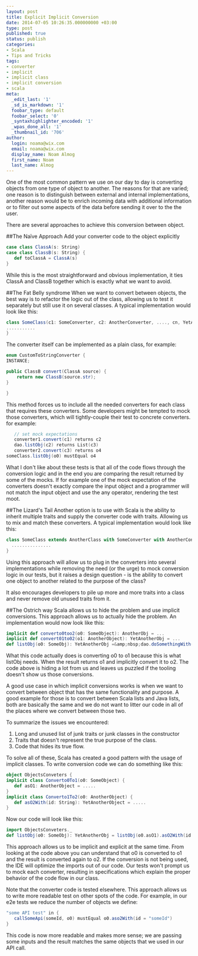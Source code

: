 ```yaml
---
layout: post
title: Explicit Implicit Conversion
date: 2014-07-05 10:26:35.000000000 +03:00
type: post
published: true
status: publish
categories:
- Scala
- Tips and Tricks
tags:
- converter
- implicit
- implicit class
- implicit conversion
- scala
meta:
  _edit_last: '1'
  _sd_is_markdown: '1'
  foobar_type: default
  foobar_select: '0'
  _syntaxhighlighter_encoded: '1'
  _wpas_done_all: '1'
  _thumbnail_id: '706'
author:
  login: noama@wix.com
  email: noama@wix.com
  display_name: Noam Almog
  first_name: Noam
  last_name: Almog
---
```

One of the most common pattern we use on our day to day is converting objects from one type of object to another.&nbsp;The reasons for that are varied; one reason is to distinguish between external and internal implementations, another reason would be to enrich incoming data with additional information or to filter out some aspects of the data before sending it over to the the user.

There are several approaches to achieve this conversion between object.

##The Naïve Approach
Add your converter code to the object explicitly

```scala
case class ClassA(s: String)
case class ClassB(s: String) {
   def toClassA = ClassA(s)
}
```

While this is the most straightforward and obvious implementation, it ties ClassA and ClassB together which is exactly what we want to avoid.

##The Fat Belly syndrome
When we want to convert between objects, the best way is to refactor the logic out of the class, allowing us to test it separately but still use it on several classes.
A typical implementation would look like this:

```scala
class SomeClass(c1: SomeConverter, c2: AnotherConverter, ...., cn, YetAnotherConverter) {
...........
}
```

The converter itself can be implemented as a plain class, for example:

```java
enum CustomToStringConverter {
INSTANCE;

public ClassB convert(ClassA source) {
    return new ClassB(source.str);
}

}
```

This method forces us to include all the needed converters for each class that requires these converters. Some developers might be tempted to mock those converters, which will tightly-couple their test to concrete converters. for example:

```scala
   // set mock expectations
   converter1.convert(c1) returns c2
   dao.listObj(c2) returns List(c3)
   converter2.convert(c3) returns o4
someClass.listObj(o0) mustEqual o4
```

What I don't like about these tests is that all of the code flows through the conversion logic and in the end you are comparing the result returned by some of the mocks. If for example one of the mock expectation of the converters doesn't exactly compare the input object and a programmer will not match the input object and use the any operator, rendering the test moot.

##The Lizard's Tail
Another option is to use with Scala is the ability to inherit multiple traits and supply the converter code with traits. Allowing us to mix and match these converters.
A typical implementation would look like this:

```scala
class SomeClass extends AnotherClass with SomeConverter with AnotherConverter..... with YetAnotherConverter {
  ...............
}
```

Using this approach will allow us to plug in the converters into several implementations while removing the need (or the urge) to mock conversion logic in our tests, but it raises a design question - is the ability to convert one object to another related to the purpose of the class?

It also encourages developers to pile up more and more traits into a class and never remove old unused traits from it.

##The Ostrich way
Scala allows us to hide the problem and use implicit conversions. This approach allows us to actually hide the problem. An implementation would now look like this:

```scala
implicit def converto0too2(o0: SomeObject): AnotherObj = ...
implicit def convert01to02(o1: AnotherObject): YetAnotherObj = ...
def listObj(o0: SomeObj): YetAnotherObj =&amp;nbsp;dao.doSomethingWith(entity = o0)
```

What this code actually does is converting o0 to o1 because this is what listObj needs.
When the result returns o1 and implicitly convert it to o2.
The code above is hiding a lot from us and leaves us puzzled if the tooling doesn't show us those conversions.

A good use case in which implicit conversions works is when we want to convert between object that has the same functionality and purpose. A good example for those is to convert between Scala lists and Java lists, both are basically the same and we do not want to litter our code in all of the places where we convert between those two.

To summarize the issues we encountered:

1. Long and unused list of junk traits or junk classes in the constructor
2. Traits that doesn't represent the true purpose of the class.
3. Code that hides its true flow.

To solve all of these, Scala has created a good pattern with the usage of implicit classes.
To write conversion code we can do something like this:

```scala
object ObjectsConveters {
implicit class Converto0To1(o0: SomeObject) {
   def asO1: AnotherObject = .....
}
implicit class Converto1To2(o0: AnotherObject) {
   def asO2With(id: String): YetAnotherObject = .....
}
```

Now our code will look like this:

```scala
import ObjectsConveters._
def listObj(o0: SomeObj): YetAnotherObj = listObj(o0.asO1).asO2With(id = "someId")
```

This approach allows us to be implicit and explicit at the same time. From looking at the code above you can understand that o0 is converted to o1 and the result is converted again to o2.
If the conversion is not being used, the IDE will optimize the imports out of our code. Our tests won't prompt us to mock each converter, resulting in specifications which explain the proper behavior of the code flow in our class.

Note that the converter code is tested elsewhere.
This approach allows us to write more readable test on other spots of the code. For example, in our e2e tests we reduce the number of objects we define:

```scala
"some API test" in {
   callSomeApi(someId, o0) mustEqual o0.aso2With(id = "someId")
}
```

This code is now more readable and makes more sense; we are passing some inputs and the result matches the same objects that we used in our API call.
